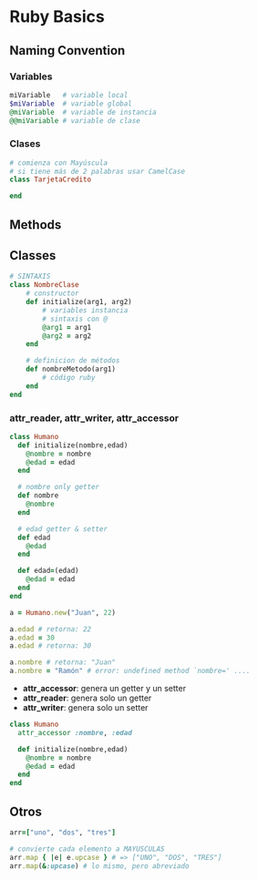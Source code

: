 # Ruby Basics

## Naming Convention

### Variables 

```ruby
miVariable   # variable local 
$miVariable  # variable global
@miVariable  # variable de instancia 
@@miVariable # variable de clase
```

### Clases

```ruby
# comienza con Mayúscula
# si tiene más de 2 palabras usar CamelCase
class TarjetaCredito 

end 
```

## Methods


## Classes

```ruby
# SINTAXIS 
class NombreClase 
	# constructor 
	def initialize(arg1, arg2)
		# variables instancia 
		# sintaxis con @
		@arg1 = arg1 
		@arg2 = arg2 		
	end 

	# definicion de métodos
	def nombreMetodo(arg1)
		# código ruby 
	end 
end 
``` 

### attr_reader, attr_writer, attr_accessor

```ruby
class Humano 
  def initialize(nombre,edad)
    @nombre = nombre
    @edad = edad
  end

  # nombre only getter
  def nombre
    @nombre
  end 

  # edad getter & setter
  def edad
    @edad
  end

  def edad=(edad)
    @edad = edad
  end
end

a = Humano.new("Juan", 22)

a.edad # retorna: 22
a.edad = 30
a.edad # retorna: 30

a.nombre # retorna: "Juan"
a.nombre = "Ramón" # error: undefined method `nombre=' ....

```

- **attr_accessor**: genera un getter y un setter
- **attr_reader**: genera solo un getter
- **attr_writer**: genera solo un setter

```ruby
class Humano
  attr_accessor :nombre, :edad

  def initialize(nombre,edad)
    @nombre = nombre
    @edad = edad
  end
end
```

## Otros

```ruby
arr=["uno", "dos", "tres"]

# convierte cada elemento a MAYUSCULAS
arr.map { |e| e.upcase } # => ["UNO", "DOS", "TRES"]
arr.map(&:upcase) # lo mismo, pero abreviado
```

